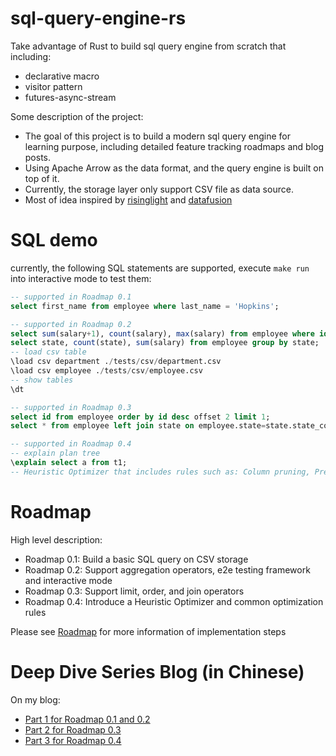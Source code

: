 # sql-query-engine-rs

Take advantage of Rust to build sql query engine from scratch that including:

- declarative macro
- visitor pattern
- futures-async-stream

Some description of the project:
- The goal of this project is to build a modern sql query engine for learning purpose, including detailed feature tracking roadmaps and blog posts.
- Using Apache Arrow as the data format, and the query engine is built on top of it.
- Currently, the storage layer only support CSV file as data source.
- Most of idea inspired by [risinglight](https://github.com/risinglightdb/risinglight) and [datafusion](https://github.com/apache/arrow-datafusion)

# SQL demo

currently, the following SQL statements are supported, execute `make run` into interactive mode to test them:

```sql
-- supported in Roadmap 0.1
select first_name from employee where last_name = 'Hopkins';

-- supported in Roadmap 0.2
select sum(salary+1), count(salary), max(salary) from employee where id > 1;
select state, count(state), sum(salary) from employee group by state;
-- load csv table
\load csv department ./tests/csv/department.csv
\load csv employee ./tests/csv/employee.csv
-- show tables
\dt

-- supported in Roadmap 0.3
select id from employee order by id desc offset 2 limit 1;
select * from employee left join state on employee.state=state.state_code and state.state_name!='California State';

-- supported in Roadmap 0.4
-- explain plan tree
\explain select a from t1;
-- Heuristic Optimizer that includes rules such as: Column pruning, Predicates pushdown, Limit pushdown etc.
```


# Roadmap

High level description:

- Roadmap 0.1: Build a basic SQL query on CSV storage
- Roadmap 0.2: Support aggregation operators, e2e testing framework and interactive mode
- Roadmap 0.3: Support limit, order, and join operators
- Roadmap 0.4: Introduce a Heuristic Optimizer and common optimization rules

Please see [Roadmap](https://github.com/Fedomn/sql-query-engine-rs/issues?q=roadmap) for more information of implementation steps


# Deep Dive Series Blog (in Chinese)

On my blog:

- [Part 1 for Roadmap 0.1 and 0.2](https://frankma.me/posts/database/sql-query-engine-rs-part-1/)
- [Part 2 for Roadmap 0.3](https://frankma.me/posts/database/sql-query-engine-rs-part-2/)
- [Part 3 for Roadmap 0.4](https://frankma.me/posts/database/sql-query-engine-rs-part-3/)
